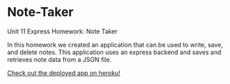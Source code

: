 # Note-Taker
Unit 11 Express Homework: Note Taker

In this homework we created an application that can be used to write, save, and delete notes. This application uses an express backend and saves and retrieves note data from a JSON file.

[Check out the deployed app on heroku!](https://note-taker-app-hw11.herokuapp.com/)
 

<!-- [Check out my video here!](https://drive.google.com/file/d/1SEcC_Fykddi6K5ctFwrhoA_yEAPLQf3_/view?usp=sharing) -->



